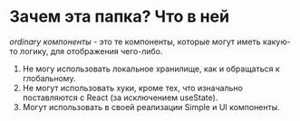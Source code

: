 # Зачем эта папка? Что в ней

_ordinary компоненты_ - это те компоненты, которые могут иметь какую-то логику, для отображения чего-либо.
1. Не могу использовать локальное хранилище, как и обращаться к глобальному.
2. Не могут использовать хуки, кроме тех, что изначально поставляются с React (за исключением useState).
3. Могут использовать в своей реализации Simple и UI компоненты.